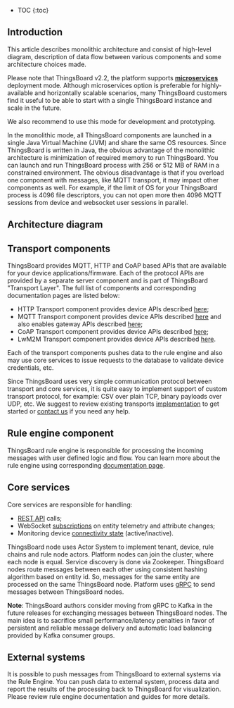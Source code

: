 
* TOC
{:toc}

## Introduction

This article describes monolithic architecture and consist of high-level diagram, 
description of data flow between various components and some architecture choices made.

Please note that ThingsBoard v2.2, the platform supports [**microservices**](/docs/{{docsPrefix}}reference/msa/) deployment mode.
Although microservices option is preferable for highly-available and horizontally scalable scenarios,
many ThingsBoard customers find it useful to be able to start with a single ThingsBoard instance and scale in the future.

We also recommend to use this mode for development and prototyping.

In the monolithic mode, all ThingsBoard components are launched in a single Java Virtual Machine (JVM) and share the same OS resources.
Since ThingsBoard is written in Java, the obvious advantage of the monolithic architecture is minimization of required memory to run ThingsBoard.
You can launch and run ThingsBoard process with 256 or 512 MB of RAM in a constrained environment.
The obvious disadvantage is that if you overload one component with messages, like MQTT transport, it may impact other components as well.
For example, if the limit of OS for your ThingsBoard process is 4096 file descriptors,
you can not open more then 4096 MQTT sessions from device and websocket user sessions in parallel.

## Architecture diagram

 <object width="80%" data="/images/reference/mono-architecture.svg"></object>

## Transport components

ThingsBoard provides MQTT, HTTP and CoAP based APIs that are available for your device applications/firmware.
Each of the protocol APIs are provided by a separate server component and is part of ThingsBoard "Transport Layer".
The full list of components and corresponding documentation pages are listed below:

* HTTP Transport component provides device APIs described [here](/docs/{{docsPrefix}}reference/http-api/);
* MQTT Transport component provides device APIs described [here](/docs/{{docsPrefix}}reference/mqtt-api/)
and also enables gateway APIs described [here](/docs/{{docsPrefix}}reference/gateway-mqtt-api/);
* CoAP Transport component provides device APIs described [here](/docs/{{docsPrefix}}reference/coap-api/);
* LwM2M Transport component provides device APIs described [here](/docs/{{docsPrefix}}reference/lwm2m-api/).

Each of the transport components pushes data to the rule engine and also may use core services to issue requests to the database to validate device credentials, etc.

Since ThingsBoard uses very simple communication protocol between transport and core services,
it is quite easy to implement support of custom transport protocol, for example: CSV over plain TCP, binary payloads over UDP, etc.
We suggest to review existing transports [implementation](https://github.com/thingsboard/thingsboard/tree/master/common/transport/mqtt) to get started or [contact us](/docs/contact-us/) if you need any help.

## Rule engine component

ThingsBoard rule engine is responsible for processing the incoming messages with user defined logic and flow.
You can learn more about the rule engine using corresponding [documentation page](/docs/{{docsPrefix}}user-guide/rule-engine-2-0/overview/).

## Core services

Core services are responsible for handling:

 * [REST API](/docs/{{docsPrefix}}reference/rest-api/) calls;
 * WebSocket [subscriptions](/docs/{{docsPrefix}}user-guide/telemetry/#websocket-api) on entity telemetry and attribute changes;
 * Monitoring device [connectivity state](/docs/{{docsPrefix}}user-guide/device-connectivity-status/) (active/inactive).

ThingsBoard node uses Actor System to implement tenant, device, rule chains and rule node actors.
Platform nodes can join the cluster, where each node is equal. Service discovery is done via Zookeeper.
ThingsBoard nodes route messages between each other using consistent hashing algorithm based on entity id.
So, messages for the same entity are processed on the same ThingsBoard node. Platform uses [gRPC](https://grpc.io/) to send messages between ThingsBoard nodes.

**Note**: ThingsBoard authors consider moving from gRPC to Kafka in the future releases for exchanging messages between ThingsBoard nodes.
The main idea is to sacrifice small performance/latency penalties in favor of persistent and reliable message delivery and automatic load balancing provided by Kafka consumer groups.

## External systems

It is possible to push messages from ThingsBoard to external systems via the Rule Engine.
You can push data to external system, process data and report the results of the processing back to ThingsBoard for visualization.
Please review rule engine documentation and guides for more details.

